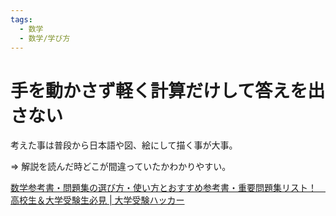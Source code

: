 ```yaml
---
tags:
  - 数学
  - 数学/学び方
---
```

# 手を動かさず軽く計算だけして答えを出さない

考えた事は普段から日本語や図、絵にして描く事が大事。

=> 解説を読んだ時どこが間違っていたかわかりやすい。

[数学参考書・問題集の選び方・使い方とおすすめ参考書・重要問題集リスト！　高校生＆大学受験生必見 | 大学受験ハッカー](https://daigaku-juken-hacker.net/study-method/math/recommended-books)
